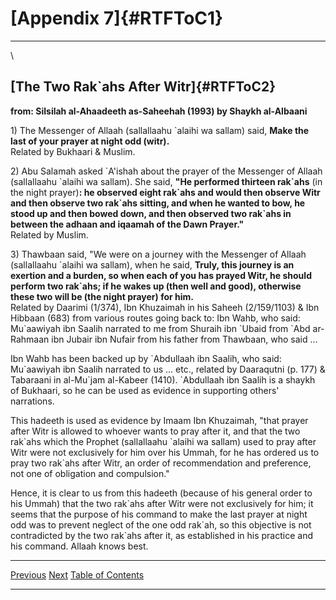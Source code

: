 [Appendix 7]{#RTFToC1}
======================

------------------------------------------------------------------------

\

[The Two Rak\`ahs After Witr]{#RTFToC2}
---------------------------------------

**from: Silsilah al-Ahaadeeth as-Saheehah (1993) by Shaykh al-Albaani**

1\) The Messenger of Allaah (sallallaahu \`alaihi wa sallam) said, **Make
the last of your prayer at night odd (witr).**\
Related by Bukhaari & Muslim.

2\) Abu Salamah asked \`A\'ishah about the prayer of the Messenger of
Allaah (sallallaahu \`alaihi wa sallam). She said, **\"He performed
thirteen rak\`ahs** (in the night prayer)**: he observed eight rak\`ahs
and would then observe Witr and then observe two rak\`ahs sitting, and
when he wanted to bow, he stood up and then bowed down, and then
observed two rak\`ahs in between the adhaan and iqaamah of the Dawn
Prayer.\"**\
Related by Muslim.

3\) Thawbaan said, \"We were on a journey with the Messenger of Allaah
(sallallaahu \`alaihi wa sallam), when he said, **Truly, this journey is
an exertion and a burden, so when each of you has prayed Witr, he should
perform two rak\`ahs; if he wakes up (then well and good), otherwise
these two will be (the night prayer) for him.**\
Related by Daarimi (1/374), Ibn Khuzaimah in his Saheeh (2/159/1103) &
Ibn Hibbaan (683) from various routes going back to: Ibn Wahb, who said:
Mu\`aawiyah ibn Saalih narrated to me from Shuraih ibn \`Ubaid from
\`Abd ar-Rahmaan ibn Jubair ibn Nufair from his father from Thawbaan,
who said ...

Ibn Wahb has been backed up by \`Abdullaah ibn Saalih, who said:
Mu\`aawiyah ibn Saalih narrated to us ... etc., related by Daaraqutni
(p. 177) & Tabaraani in al-Mu\`jam al-Kabeer (1410). \`Abdullaah ibn
Saalih is a shaykh of Bukhaari, so he can be used as evidence in
supporting others\' narrations.

This hadeeth is used as evidence by Imaam Ibn Khuzaimah, \"that prayer
after Witr is allowed to whoever wants to pray after it, and that the
two rak\`ahs which the Prophet (sallallaahu \`alaihi wa sallam) used to
pray after Witr were not exclusively for him over his Ummah, for he has
ordered us to pray two rak\`ahs after Witr, an order of recommendation
and preference, not one of obligation and compulsion.\"

Hence, it is clear to us from this hadeeth (because of his general order
to his Ummah) that the two rak\`ahs after Witr were not exclusively for
him; it seems that the purpose of his command to make the last prayer at
night odd was to prevent neglect of the one odd rak\`ah, so this
objective is not contradicted by the two rak\`ahs after it, as
established in his practice and his command. Allaah knows best.

  --------------------------------------- ----------------------------------- -----------------------------------------------
  [Previous](/articles/salah/17.6.html)   [Next](/articles/salah/17.8.html)   [Table of Contents](/articles/salah/toc.html)
  --------------------------------------- ----------------------------------- -----------------------------------------------


